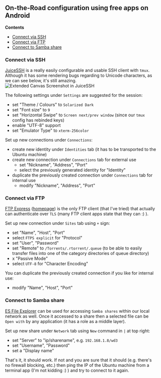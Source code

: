 ## On-the-Road configuration using free apps on Android

**Contents**

 * [Connect via SSH](#connect-via-ssh)
 * [Connect via FTP](#connect-via-ftp)
 * [Connect to Samba share](#connect-to-samba-share)

### Connect via SSH

[JuiceSSH](https://juicessh.com) is a really easily configurable and usable SSH client with `tmux`. Although it has some rendering bugs regarding to Unicode characters, as we can see below, it's still amazing.
![Extended Canvas Screenshot in JuiceSSH](https://github.com/chros73/rtorrent-ps-ch/blob/master/docs/_static/img/rTorrent-PS-CH-0.9.6-happy-pastel-juicessh-s.png)

The following settings under `Settings` are suggested for the session:
* set "Theme / Colours" to `Solarized Dark`
* set "Font size" to `9`
* set "Horizontal Swipe" to `Screen next/prev window` (since our `tmux` config has rebinded keys)
* enable "UTF-8" support
* set "Emulator Type" to `xterm-256color`

Set up new connections under `Connections`:
* create new identity under `Identities` tab (it has to be transported to the Ubuntu machine)
* create new connection under `Connections` tab for external use
   * set "Nickname", "Address", "Port"
   * select the previously generated identity for "Identity"
* duplicate the previously created connection under `Connections` tab for internal use
   * modify "Nickname", "Address", "Port"


### Connect via FTP

[FTP Express](https://play.google.com/store/apps/details?id=com.zifero.ftpclient) ([homepage](https://www.zifero.com/apps/ftp-express/)) is the only FTP client (that I've tried) that actually can authenticate over `TLS` (many FTP client apps state that they can :) ).

Set up new connection under `Sites` tab using `+` sign:
* set "Name", "Host", "Port"
* select `FTPS explicit` for "Protocol"
* set "User", "Password"
* set "Remote" to `/Torrents/.rtorrent/.queue` (to be able to easily transfer files into one of the category directories of queue directory)
* x "Passive Mode"
* select `UTF-8` for "Character Encoding"

You can duplicate the previously created connection if you like for internal use:
* modify "Name", "Host", "Port"


### Connect to Samba share

[ES File Explorer](http://www.estrongs.com) can be used for accessing `Samba shares` within our local network as well. Once it accessed to a share then a selected file can be `Open with` by any application (it has a role as a middle layer).

Set up new share under `Network` tab using `New` command in `|` at top right:
* set "Server" to "ip/sharename", e.g. `192.168.1.8/wd3`
* set "Username", "Password"
* set a "Display name"

That's it, it should work. If not and you are sure that it should (e.g. there's no firewall blocking, etc.) then ping the IP of the Ubuntu machine from a terminal app (I'm not kidding :) ) and try to connect to it again.
